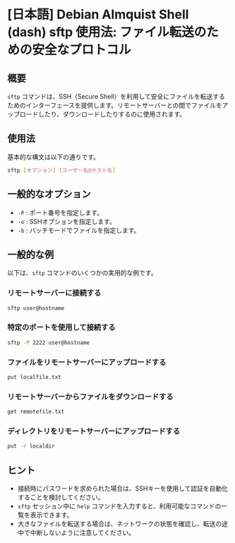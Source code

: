 # [日本語] Debian Almquist Shell (dash) sftp 使用法: ファイル転送のための安全なプロトコル

## 概要
`sftp` コマンドは、SSH（Secure Shell）を利用して安全にファイルを転送するためのインターフェースを提供します。リモートサーバーとの間でファイルをアップロードしたり、ダウンロードしたりするのに使用されます。

## 使用法
基本的な構文は以下の通りです。

```bash
sftp [オプション] [ユーザー名@ホスト名]
```

## 一般的なオプション
- `-P` : ポート番号を指定します。
- `-o` : SSHオプションを指定します。
- `-b` : バッチモードでファイルを指定します。

## 一般的な例
以下は、`sftp` コマンドのいくつかの実用的な例です。

### リモートサーバーに接続する
```bash
sftp user@hostname
```

### 特定のポートを使用して接続する
```bash
sftp -P 2222 user@hostname
```

### ファイルをリモートサーバーにアップロードする
```bash
put localfile.txt
```

### リモートサーバーからファイルをダウンロードする
```bash
get remotefile.txt
```

### ディレクトリをリモートサーバーにアップロードする
```bash
put -r localdir
```

## ヒント
- 接続時にパスワードを求められた場合は、SSHキーを使用して認証を自動化することを検討してください。
- `sftp` セッション中に `help` コマンドを入力すると、利用可能なコマンドの一覧を表示できます。
- 大きなファイルを転送する場合は、ネットワークの状態を確認し、転送の途中で中断しないように注意してください。